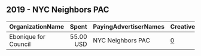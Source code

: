 ## 2019 - NYC Neighbors PAC 
|OrganizationName|Spent|PayingAdvertiserNames|CreativeUrls|Impressions|Genders|AgeBrackets|CountryCodes|BillingAddresses|CandidateBallotInformation|
|:---|---:|:---|:---|---:|:---|:---|:---|:---|:---|
|Ebonique for Council|55.00 USD|NYC Neighbors PAC|[0](https://www.snap.com/political-ads/asset/3b70e520a1ff727b3d8c3046f2361b8a4e82e0a32549f1e212a768b666783333?mediaType=mp4)|16,694||18+|united states|US||
